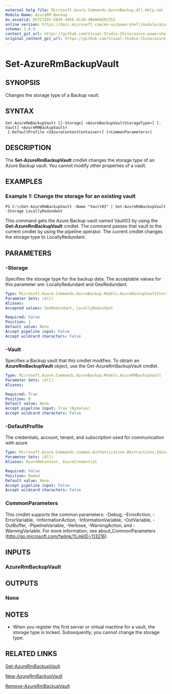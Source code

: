```yaml
---
external help file: Microsoft.Azure.Commands.AzureBackup.dll-Help.xml
Module Name: AzureRM.Backup
ms.assetid: D57C32D1-EB4F-495E-A11B-3B4066E8C552
online version: https://docs.microsoft.com/en-us/powershell/module/azurerm.backup/set-azurermbackupvault
schema: 2.0.0
content_git_url: https://github.com/Visual-Studio-China/azure-powershell/blob/preview/src/ResourceManager/AzureBackup/Commands.AzureBackup/help/Set-AzureRmBackupVault.md
original_content_git_url: https://github.com/Visual-Studio-China/azure-powershell/blob/preview/src/ResourceManager/AzureBackup/Commands.AzureBackup/help/Set-AzureRmBackupVault.md
---
```


# Set-AzureRmBackupVault

## SYNOPSIS
Changes the storage type of a Backup vault.

## SYNTAX

```
Set-AzureRmBackupVault [[-Storage] <AzureBackupVaultStorageType>] [-Vault] <AzureRMBackupVault>
 [-DefaultProfile <IAzureContextContainer>] [<CommonParameters>]
```

## DESCRIPTION
The **Set-AzureRmBackupVault** cmdlet changes the storage type of an Azure Backup vault.
You cannot modify other properties of a vault.

## EXAMPLES

### Example 1: Change the storage for an existing vault
```
PS C:\>Get-AzureRmBackupVault -Name "Vault03" | Set-AzureRmBackupVault -Storage LocallyRedundant
```

This command gets the Azure Backup vault named Vault03 by using the **Get-AzureRmBackupVault** cmdlet.
The command passes that vault to the current cmdlet by using the pipeline operator.
The current cmdlet changes the storage type to LocallyRedundant.

## PARAMETERS

### -Storage
Specifies the storage type for the backup data.
The acceptable values for this parameter are: LocallyRedundant and GeoRedundant.

```yaml
Type: Microsoft.Azure.Commands.AzureBackup.Models.AzureBackupVaultStorageType
Parameter Sets: (All)
Aliases:
Accepted values: GeoRedundant, LocallyRedundant

Required: False
Position: 1
Default value: None
Accept pipeline input: False
Accept wildcard characters: False
```

### -Vault
Specifies a Backup vault that this cmdlet modifies.
To obtain an **AzureRmBackupVault** object, use the Get-AzureRmBackupVault cmdlet.

```yaml
Type: Microsoft.Azure.Commands.AzureBackup.Models.AzureRMBackupVault
Parameter Sets: (All)
Aliases:

Required: True
Position: 0
Default value: None
Accept pipeline input: True (ByValue)
Accept wildcard characters: False
```

### -DefaultProfile
The credentials, account, tenant, and subscription used for communication with azure

```yaml
Type: Microsoft.Azure.Commands.Common.Authentication.Abstractions.IAzureContextContainer
Parameter Sets: (All)
Aliases: AzureRmContext, AzureCredential

Required: False
Position: Named
Default value: None
Accept pipeline input: False
Accept wildcard characters: False
```

### CommonParameters
This cmdlet supports the common parameters: -Debug, -ErrorAction, -ErrorVariable, -InformationAction, -InformationVariable, -OutVariable, -OutBuffer, -PipelineVariable, -Verbose, -WarningAction, and -WarningVariable. For more information, see about_CommonParameters (http://go.microsoft.com/fwlink/?LinkID=113216).

## INPUTS

### AzureRmBackupVault

## OUTPUTS

### None

## NOTES
* When you register the first server or virtual machine for a vault, the storage type is locked. Subsequently, you cannot change the storage type.

## RELATED LINKS

[Get-AzureRmBackupVault](./Get-AzureRmBackupVault.md)

[New-AzureRmBackupVault](./New-AzureRmBackupVault.md)

[Remove-AzureRmBackupVault](./Remove-AzureRmBackupVault.md)


